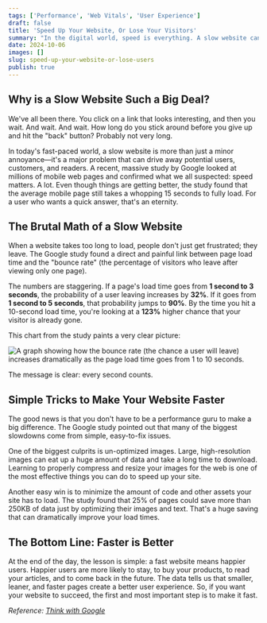 ```yaml
---
tags: ['Performance', 'Web Vitals', 'User Experience']
draft: false
title: 'Speed Up Your Website, Or Lose Your Visitors'
summary: "In the digital world, speed is everything. A slow website can be a death sentence for user engagement. Let's look at the hard numbers and learn some simple tricks to make your site faster."
date: 2024-10-06
images: []
slug: speed-up-your-website-or-lose-users
publish: true
---
```


## Why is a Slow Website Such a Big Deal?

We've all been there. You click on a link that looks interesting, and then you wait. And wait. And wait. How long do you stick around before you give up and hit the "back" button? Probably not very long.

In today's fast-paced world, a slow website is more than just a minor annoyance—it's a major problem that can drive away potential users, customers, and readers. A recent, massive study by Google looked at millions of mobile web pages and confirmed what we all suspected: speed matters. A lot. Even though things are getting better, the study found that the average mobile page still takes a whopping 15 seconds to fully load. For a user who wants a quick answer, that's an eternity.

## The Brutal Math of a Slow Website

When a website takes too long to load, people don't just get frustrated; they leave. The Google study found a direct and painful link between page load time and the "bounce rate" (the percentage of visitors who leave after viewing only one page).

The numbers are staggering. If a page's load time goes from **1 second to 3 seconds**, the probability of a user leaving increases by **32%**. If it goes from **1 second to 5 seconds**, that probability jumps to **90%**. By the time you hit a 10-second load time, you're looking at a **123%** higher chance that your visitor is already gone.

This chart from the study paints a very clear picture:

![A graph showing how the bounce rate (the chance a user will leave) increases dramatically as the page load time goes from 1 to 10 seconds.](/static/images/blog/speed-up-your-website-or-lose-users/mobile-page-speed-new-industry-benchmarks-01-01-download.jpg)

The message is clear: every second counts.

## Simple Tricks to Make Your Website Faster

The good news is that you don't have to be a performance guru to make a big difference. The Google study pointed out that many of the biggest slowdowns come from simple, easy-to-fix issues.

One of the biggest culprits is un-optimized images. Large, high-resolution images can eat up a huge amount of data and take a long time to download. Learning to properly compress and resize your images for the web is one of the most effective things you can do to speed up your site.

Another easy win is to minimize the amount of code and other assets your site has to load. The study found that 25% of pages could save more than 250KB of data just by optimizing their images and text. That's a huge saving that can dramatically improve your load times.

## The Bottom Line: Faster is Better

At the end of the day, the lesson is simple: a fast website means happier users. Happier users are more likely to stay, to buy your products, to read your articles, and to come back in the future. The data tells us that smaller, leaner, and faster pages create a better user experience. So, if you want your website to succeed, the first and most important step is to make it fast.

_Reference: [Think with Google](https://www.thinkwithgoogle.com/marketing-strategies/app-and-mobile/mobile-page-speed-new-industry-benchmarks/)_
